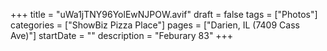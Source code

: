 +++
title = "uWa1jTNY96YolEwNJPOW.avif"
draft = false
tags = ["Photos"]
categories = ["ShowBiz Pizza Place"]
pages = ["Darien, IL (7409 Cass Ave)"]
startDate = ""
description = "Feburary 83"
+++

